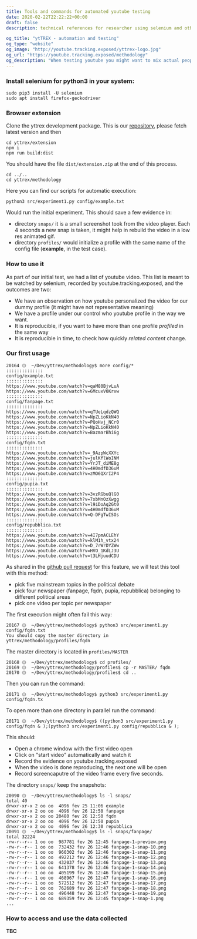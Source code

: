```yaml
---
title: Tools and commands for automated youtube testing
date: 2020-02-22T22:22:22+00:00
draft: false
description: technical references for researcher using selenium and other automation tool

og_title: "ytTREX - automation and testing" 
og_type: "website"
og_image: "http://youtube.tracking.exposed/yttrex-logo.jpg"
og_url: "https://youtube.tracking.exposed/methodology"
og_description: "When testing youtube you might want to mix actual people with synthetic access, here is provided our script and method"
---
```


### Install selenium for python3 in your system:


    sudo pip3 install -U selenium 
    sudo apt install firefox-geckodriver

### Browser extension

Clone the yttrex development package. This is our [repository](https://github.com/tracking-exposed/yttrex), please fetch latest version and then 

    cd yttrex/extension
    npm i
    npm run build:dist

You should have the file `dist/extension.zip` at the end of this process.

    cd ../..
    cd yttrex/methodology

Here you can find our scripts for automatic execution:

    python3 src/experiment1.py config/example.txt

Would run the initial experiment. This should save a few evidence in:

  * directory `snaps/` it is a small screenshot took from the video player. Each 4 seconds a new snap is taken, it might help in rebuild the video in a low res animated gif.
  * directory `profiles/` would initialize a profile with the same name of the config file (**example**, in the test case).


### How to use it

As part of our initial test, we had a list of youtube video. This list is meant to be watched by selenium, recorded by youtube.tracking.exposed, and the outcomes are two:

  * We have an observation on how youtube personalized the video for our dummy profile (it might have not representative meaning)
  * We have a profile under our control who youtube profile in the way we want.
  * It is reproducible, if you want to have more than one profile *profiled* in the same way
  * It is reproducible in time, to check how quickly *related content* change.


### Our first usage

    20164 ۞  ~/Dev/yttrex/methodology$ more config/*
    ::::::::::::::
    config/example.txt
    ::::::::::::::
    https://www.youtube.com/watch?v=qaM80BjvLuA
    https://www.youtube.com/watch?v=6McuxV0Krxw
    ::::::::::::::
    config/fanpage.txt
    ::::::::::::::
    https://www.youtube.com/watch?v=qTUeLqdzQWQ
    https://www.youtube.com/watch?v=NpZLioKkN40
    https://www.youtube.com/watch?v=PQoHvj_NCr0
    https://www.youtube.com/watch?v=NpZLioKkN40
    https://www.youtube.com/watch?v=BazmarBhi6g
    ::::::::::::::
    config/fqdn.txt
    ::::::::::::::
    https://www.youtube.com/watch?v=_9AzpWcXXYc
    https://www.youtube.com/watch?v=julKflWoINM
    https://www.youtube.com/watch?v=YrJT_diME8g
    https://www.youtube.com/watch?v=4H0mdfD36uM
    https://www.youtube.com/watch?v=zMO6QXrI2P4
    ::::::::::::::
    config/pupia.txt
    ::::::::::::::
    https://www.youtube.com/watch?v=3vzRGbuQlG0
    https://www.youtube.com/watch?v=7xbMnOzXwgg
    https://www.youtube.com/watch?v=l9iDoAq2Gt0
    https://www.youtube.com/watch?v=4H0mdfD36uM
    https://www.youtube.com/watch?v=Q-DFgTwISOs
    ::::::::::::::
    config/repubblica.txt
    ::::::::::::::
    https://www.youtube.com/watch?v=4I7pmACLEhY
    https://www.youtube.com/watch?v=klM1h_vtx24
    https://www.youtube.com/watch?v=D_7rWrDYZWw
    https://www.youtube.com/watch?v=HVO_1KdLJ3U
    https://www.youtube.com/watch?v=t3LHjuudCDU


As shared in the [github pull request](https://github.com/tracking-exposed/yttrex/pull/17) for this feature, we will test this tool with this method:

  * pick five mainstream topics in the political debate
  * pick four newspaper (fanpage, fqdn, pupia, repubblica) belonging to different political areas
  * pick one video per topic per newspaper

The first execution might often fail this way:

    20167 ۞  ~/Dev/yttrex/methodology$ python3 src/experiment1.py config/fqdn.txt 
    You should copy the master directory in yttrex/methodology/profiles/fqdn

The master directory is located in `profiles/MASTER`

    20168 ۞  ~/Dev/yttrex/methodology$ cd profiles/
    20169 ۞  ~/Dev/yttrex/methodology/profiles$ cp -r MASTER/ fqdn
    20170 ۞  ~/Dev/yttrex/methodology/profiles$ cd ..

Then you can run the command:

    20171 ۞  ~/Dev/yttrex/methodology$ python3 src/experiment1.py config/fqdn.tx

To open more than one directory in parallel run the command:

    20171 ۞  ~/Dev/yttrex/methodology$ ((python3 src/experiment1.py config/fqdn & );(python3 src/experiment1.py config/repubblica & );

This should:

  * Open a chrome window with the first video open
  * Click on "start video" automatically and watch it
  * Record the evidence on youtube.tracking.exposed
  * When the video is done reproducing, the next one will be open
  * Record screencaputre of the video frame every five seconds.

The directory `snaps/` keep the snapshots:


    20090 ۞  ~/Dev/yttrex/methodology$ ls -l snaps/
    total 40
    drwxr-xr-x 2 oo oo  4096 fev 25 11:06 example
    drwxr-xr-x 2 oo oo  4096 fev 26 12:50 fanpage
    drwxr-xr-x 2 oo oo 20480 fev 26 12:50 fqdn
    drwxr-xr-x 2 oo oo  4096 fev 26 12:50 pupia
    drwxr-xr-x 2 oo oo  4096 fev 26 12:30 repubblica
    20091 ۞  ~/Dev/yttrex/methodology$ ls -l snaps/fanpage/
    total 32224
    -rw-r--r-- 1 oo oo  987781 fev 26 12:45 fanpage-1-preview.png
    -rw-r--r-- 1 oo oo  732432 fev 26 12:46 fanpage-1-snap-10.png
    -rw-r--r-- 1 oo oo  960302 fev 26 12:46 fanpage-1-snap-11.png
    -rw-r--r-- 1 oo oo  492212 fev 26 12:46 fanpage-1-snap-12.png
    -rw-r--r-- 1 oo oo  432037 fev 26 12:46 fanpage-1-snap-13.png
    -rw-r--r-- 1 oo oo  641378 fev 26 12:46 fanpage-1-snap-14.png
    -rw-r--r-- 1 oo oo  405199 fev 26 12:46 fanpage-1-snap-15.png
    -rw-r--r-- 1 oo oo  468967 fev 26 12:47 fanpage-1-snap-16.png
    -rw-r--r-- 1 oo oo  572512 fev 26 12:47 fanpage-1-snap-17.png
    -rw-r--r-- 1 oo oo  762689 fev 26 12:47 fanpage-1-snap-18.png
    -rw-r--r-- 1 oo oo  496448 fev 26 12:47 fanpage-1-snap-19.png
    -rw-r--r-- 1 oo oo  689359 fev 26 12:45 fanpage-1-snap-1.png
    ...

### How to access and use the data collected

**TBC**


